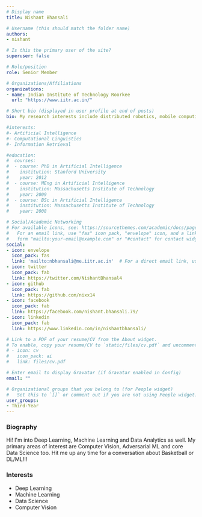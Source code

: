 ```yaml
---
# Display name
title: Nishant Bhansali

# Username (this should match the folder name)
authors:
- nishant

# Is this the primary user of the site?
superuser: false

# Role/position
role: Senior Member

# Organizations/Affiliations
organizations:
- name: Indian Institute of Technology Roorkee
  url: "https://www.iitr.ac.in/"

# Short bio (displayed in user profile at end of posts)
bio: My research interests include distributed robotics, mobile computing and programmable matter.

#interests:
#- Artificial Intelligence
#- Computational Linguistics
#- Information Retrieval

#education:
#  courses:
#  - course: PhD in Artificial Intelligence
#    institution: Stanford University
#    year: 2012
#  - course: MEng in Artificial Intelligence
#    institution: Massachusetts Institute of Technology
#    year: 2009
#  - course: BSc in Artificial Intelligence
#    institution: Massachusetts Institute of Technology
#    year: 2008

# Social/Academic Networking
# For available icons, see: https://sourcethemes.com/academic/docs/page-builder/#icons
#   For an email link, use "fas" icon pack, "envelope" icon, and a link in the
#   form "mailto:your-email@example.com" or "#contact" for contact widget.
social:
- icon: envelope
  icon_pack: fas
  link: 'mailto:nbhansali@me.iitr.ac.in'  # For a direct email link, use "mailto:test@example.org".
- icon: twitter
  icon_pack: fab
  link: https://twitter.com/NishantBhansal4
- icon: github
  icon_pack: fab
  link: https://github.com/nixx14
- icon: facebook
  icon_pack: fab
  link: https://facebook.com/nishant.bhansali.79/
- icon: linkedin
  icon_pack: fab
  link: https://www.linkedin.com/in/nishantbhansali/

# Link to a PDF of your resume/CV from the About widget.
# To enable, copy your resume/CV to `static/files/cv.pdf` and uncomment the lines below.
# - icon: cv
#   icon_pack: ai
#   link: files/cv.pdf

# Enter email to display Gravatar (if Gravatar enabled in Config)
email: ""

# Organizational groups that you belong to (for People widget)
#   Set this to `[]` or comment out if you are not using People widget.
user_groups:
- Third-Year
---
```


### Biography

Hi! I'm into Deep Learning, Machine Learning and Data Analytics as well. My primary areas of interest are Computer Vision, Adversarial ML and core Data Science too. Hit me up any time for a conversation about Basketball or DL/ML!!!

### Interests

- Deep Learning
- Machine Learning
- Data Science
- Computer Vision

